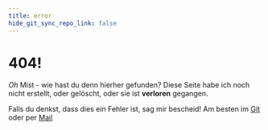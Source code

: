 ```yaml
---
title: error
hide_git_sync_repo_link: false
---
```


# 404!  
*Oh* Mist - wie hast du denn hierher gefunden? Diese Seite habe ich noch nicht erstellt, oder gelöscht, oder sie ist **verloren** gegangen.  

Falls du denkst, dass dies ein Fehler ist, sag mir bescheid! Am besten im [Git](https://git.timbo.cc/timbuening/website) oder per [Mail](mailto:alarma@timbuening.de)
